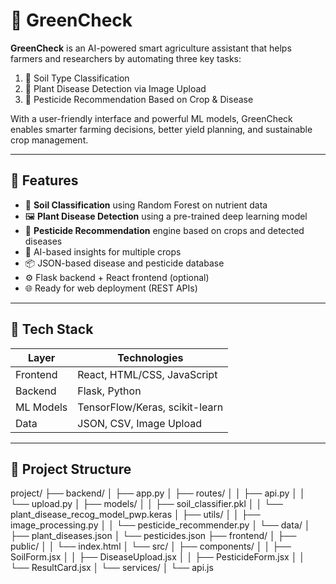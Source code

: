 # 🌿 GreenCheck

**GreenCheck** is an AI-powered smart agriculture assistant that helps farmers and researchers by automating three key tasks:

1. 🧪 Soil Type Classification  
2. 🦠 Plant Disease Detection via Image Upload  
3. 🧴 Pesticide Recommendation Based on Crop & Disease

With a user-friendly interface and powerful ML models, GreenCheck enables smarter farming decisions, better yield planning, and sustainable crop management.

---

## 🚀 Features

- 🎤 **Soil Classification** using Random Forest on nutrient data
- 🖼️ **Plant Disease Detection** using a pre-trained deep learning model
- 🧪 **Pesticide Recommendation** engine based on crops and detected diseases
- 🧠 AI-based insights for multiple crops
- 📦 JSON-based disease and pesticide database
- ⚙️ Flask backend + React frontend (optional)
- 🌐 Ready for web deployment (REST APIs)

---

## 🧠 Tech Stack

| Layer     | Technologies               |
|-----------|----------------------------|
| Frontend  | React, HTML/CSS, JavaScript |
| Backend   | Flask, Python               |
| ML Models | TensorFlow/Keras, scikit-learn |
| Data      | JSON, CSV, Image Upload     |

---

## 📂 Project Structure

project/
├── backend/
│ ├── app.py
│ ├── routes/
│ │ ├── api.py
│ │ └── upload.py
│ ├── models/
│ │ ├── soil_classifier.pkl
│ │ └── plant_disease_recog_model_pwp.keras
│ ├── utils/
│ │ ├── image_processing.py
│ │ └── pesticide_recommender.py
│ └── data/
│ ├── plant_diseases.json
│ └── pesticides.json
├── frontend/
│ ├── public/
│ │ └── index.html
│ └── src/
│ ├── components/
│ │ ├── SoilForm.jsx
│ │ ├── DiseaseUpload.jsx
│ │ ├── PesticideForm.jsx
│ │ └── ResultCard.jsx
│ └── services/
│ └── api.js

